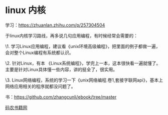 # linux 内核

学习：https://zhuanlan.zhihu.com/p/257304504



于linux内核学习路线，再多说几句应用编程，有时候经常会需要的：

\1. 学习Linux应用编程，建议看《unix环境高级编程》，把里面的例子都做一遍，会对整个Linux编程有系统都认识。

\2. 针对Linux，有本 《Linux系统编程》，学完上一本，这本很快看一遍就懂了。主要是针对Linux具体懂一些内容，讲的挺全了，很实用。

\3. Linux网络编程，系统的学习一下《unix网络编程.卷1,套接字联网api》，基本上网络应用相关的程序就都没问题了。

书：https://github.com/zhangcunli/ebook/tree/master

[码农书籍网](https://www.manongbook.com/) 